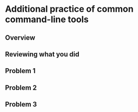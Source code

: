 # Additional practice of common command-line tools

## Overview

## Reviewing what you did

## Problem 1

## Problem 2

## Problem 3
